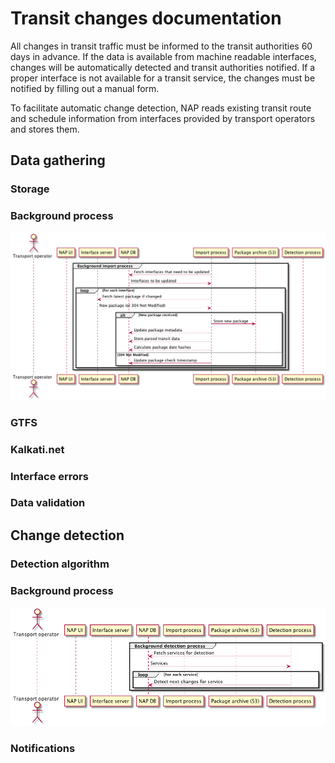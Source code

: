# Transit changes documentation

All changes in transit traffic must be informed to the transit authorities 60 days in advance.
If the data is available from machine readable interfaces, changes will be automatically detected
and transit authorities notified. If a proper interface is not available for a transit service, the
changes must be notified by filling out a manual form.

To facilitate automatic change detection, NAP reads existing transit route and schedule information
from interfaces provided by transport operators and stores them.



## Data gathering

### Storage

### Background process

![background import process](import-process.png)

### GTFS

### Kalkati.net


### Interface errors

### Data validation


## Change detection


### Detection algorithm

### Background process

![background detection process](detection-process.png)


### Notifications
